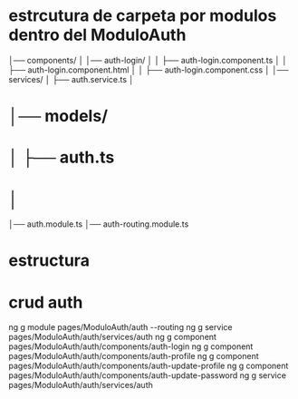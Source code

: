 # estrcutura de carpeta por modulos dentro del ModuloAuth
│── components/
│   │── auth-login/
│   │   ├── auth-login.component.ts
│   │   ├── auth-login.component.html
│   │   ├── auth-login.component.css
│
│── services/
│   ├── auth.service.ts
│
# │── models/
# │   ├── auth.ts
# │
│── auth.module.ts
│── auth-routing.module.ts
# estructura 


# crud auth
ng g module pages/ModuloAuth/auth --routing
ng g service pages/ModuloAuth/auth/services/auth
ng g component pages/ModuloAuth/auth/components/auth-login
ng g component pages/ModuloAuth/auth/components/auth-profile
ng g component pages/ModuloAuth/auth/components/auth-update-profile
ng g component pages/ModuloAuth/auth/components/auth-update-password
ng g service pages/ModuloAuth/auth/services/auth

